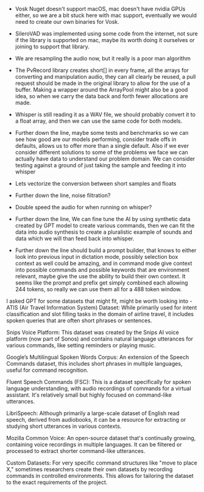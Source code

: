 - Vosk Nuget doesn't support macOS, mac doesn't have nvidia GPUs either, so we are a bit stuck here with mac support,
  eventually we would need to create our own binaries for Vosk.

- SileroVAD was implemented using some code from the internet, not sure if the library is supported on mac, maybe its worth
  doing it ourselves or joining to support that library.

- We are resampling the audio now, but it really is a poor man algorithm

- The PvRecord library creates short[] in every frame, all the arrays for converting and manipulation audio, they can
  all clearly be reused, a pull request should be made in the original library to allow for the use of a buffer. Making
  a wrapper around the ArrayPool<T> might also be a good idea, so when we carry the data back and forth fewer allocations
  are made.

- Whisper is still reading it as a WAV file, we should probably convert it to a float array, and then we can use the
  same code for both models.

- Further down the line, maybe some tests and benchmarks so we can see how good are our models performing, consider
  trade offs in defaults, allows us to offer more than a single default. Also if we ever consider different solutions to
  some of the problems we face we can actually have data to understand our problem domain. We can consider testing
  against a ground of just taking the sample and feeding it into whisper

- Lets vectorize the conversion between short samples and floats

- Further down the line, noise filtration?

- Double speed the audio for when running on whisper?

- Further down the line, We can fine tune the AI by using synthetic data created by GPT model to create various
  commands, then we can fit the data into audio synthesis to create a pluralistic example of sounds and data which we
  will than feed back into whisper.

- Further down the line should build a prompt builder, that knows to either look into previous input in dictation mode,
  possibly selection box context as well could be amazing, and in command mode give context into possible commands and
  possible keywords that are environment relevant, maybe give the use the ability to build their own context. It seems
  like the prompt and prefix get simply combined each allowing 244 tokens, so really we can use them all for a 488 token
  window.

I asked GPT for some datasets that might fit, might be worth looking into -
ATIS (Air Travel Information System) Dataset: While primarily used for intent classification and slot filling tasks in
the domain of airline travel, it includes spoken queries that are often short phrases or sentences.

Snips Voice Platform: This dataset was created by the Snips AI voice platform (now part of Sonos) and contains natural
language utterances for various commands, like setting reminders or playing music.

Google’s Multilingual Spoken Words Corpus: An extension of the Speech Commands dataset, this includes short phrases in
multiple languages, useful for command recognition.

Fluent Speech Commands (FSC): This is a dataset specifically for spoken language understanding, with audio recordings of
commands for a virtual assistant. It's relatively small but highly focused on command-like utterances.

LibriSpeech: Although primarily a large-scale dataset of English read speech, derived from audiobooks, it can be a
resource for extracting or studying short utterances in various contexts.

Mozilla Common Voice: An open-source dataset that's continually growing, containing voice recordings in multiple
languages. It can be filtered or processed to extract shorter command-like utterances.

Custom Datasets: For very specific command structures like "move to place X," sometimes researchers create their own
datasets by recording commands in controlled environments. This allows for tailoring the dataset to the exact
requirements of the project.
